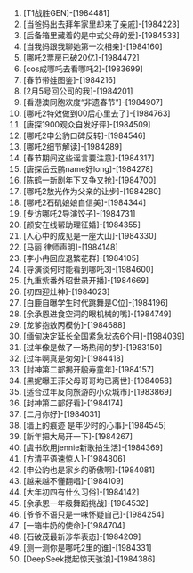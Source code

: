 
1. [T1战胜GEN]-[1984481]
1. [当爸妈出去拜年家里却来了亲戚]-[1984223]
1. [后备箱里藏着的是中式父母的爱]-[1984533]
1. [当我妈跟我聊她第一次相亲]-[1984160]
1. [哪吒2票房已破20亿]-[1984472]
1. [cos成哪吒去看哪吒2]-[1983699]
1. [春节带娃图鉴]-[1984216]
1. [2月5号回公司的我]-[1984201]
1. [看港澳同胞欢度“非遗春节”]-[1984907]
1. [哪吒2特效做到00后心里去了]-[1984763]
1. [唐探1900观众自发好评]-[1984509]
1. [哪吒2申公豹口碑反转]-[1984546]
1. [哪吒2细节解读]-[1984289]
1. [春节期间这些谣言要注意]-[1984317]
1. [唐探岳云鹏name好long]-[1984278]
1. [陈鹤一新剧年下又争又抢]-[1984700]
1. [哪吒2敖光作为父亲的让步]-[1984280]
1. [哪吒2石矶娘娘自信美]-[1984344]
1. [专访哪吒2导演饺子]-[1984731]
1. [颜安在线帮助理征婚]-[1984355]
1. [人心中的成见是一座大山]-[1984330]
1. [马丽 律师声明]-[1984148]
1. [李小冉回应退繁花群]-[1984105]
1. [导演谈何时能看到哪吒3]-[1984600]
1. [九重紫番外昭世录开播]-[1984669]
1. [初四迎灶神]-[1984023]
1. [白鹿自曝学生时代跳舞是C位]-[1984196]
1. [余承恩进食空洞的眼机械的嘴]-[1984749]
1. [龙爹抱敖丙模仿]-[1984688]
1. [缅甸决定延长全国紧急状态6个月]-[1984039]
1. [过年像是做了一场热闹的梦]-[1983150]
1. [过年啊真是匆匆]-[1984418]
1. [封神第二部揭开殷寿童年]-[1984157]
1. [黑妮曝王菲父母哥哥均已离世]-[1984058]
1. [适合过年反向旅游的小众城市]-[1983869]
1. [封神第二部好看]-[1984174]
1. [二月你好]-[1984031]
1. [墙上的痕迹 是年少时的心事]-[1984545]
1. [新年把大局开一下]-[1984267]
1. [虞书欣用jennie新歌拍生活]-[1984369]
1. [方清平语速惊人]-[1984806]
1. [申公豹也是家乡的骄傲啊]-[1984081]
1. [越来越不懂翻唱]-[1984109]
1. [大年初四有什么习俗]-[1984142]
1. [余承恩一年级舞蹈挑战]-[1984532]
1. [爷爷不语只是一味怀疑自己]-[1984254]
1. [一箱牛奶的使命]-[1984704]
1. [石破茂最新涉华表态]-[1984209]
1. [测一测你是哪吒2里的谁]-[1984331]
1. [DeepSeek搅起惊天骇浪]-[1984386]
